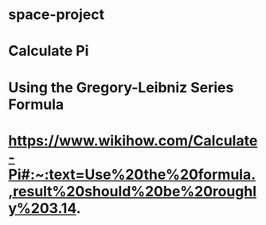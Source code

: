 # space-project


# Calculate Pi
# Using the Gregory-Leibniz Series Formula
# https://www.wikihow.com/Calculate-Pi#:~:text=Use%20the%20formula.,result%20should%20be%20roughly%203.14.
